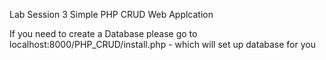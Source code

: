 Lab Session 3 Simple PHP CRUD Web Applcation

If you need to create a Database please go to localhost:8000/PHP_CRUD/install.php - which will set up database for you
